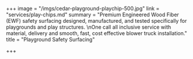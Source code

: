 +++
image = "/imgs/cedar-playground-playchip-500.jpg"
link = "services/play-chips.md"
summary = "Premium Engineered Wood Fiber (EWF) safety surfacing designed, manufactured, and tested specifically for playgrounds and play structures. \nOne call all inclusive service with material, delivery and smooth, fast, cost effective blower truck installation."
title = "Playground Safety Surfacing"

+++

